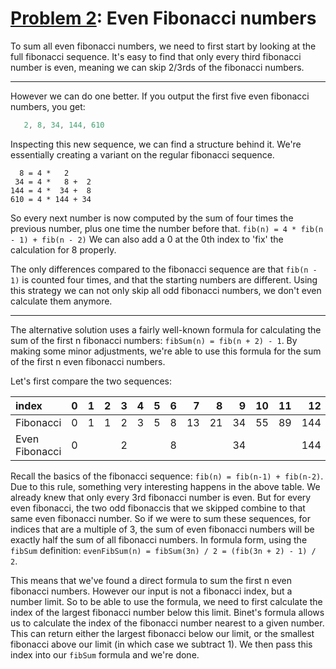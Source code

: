 # [Problem 2](https://projecteuler.net/problem=2): Even Fibonacci numbers

To sum all even fibonacci numbers, we need to first start by looking at the full fibonacci sequence.
It's easy to find that only every third fibonacci number is even, meaning we can skip 2/3rds of the fibonacci numbers.

---

However we can do one better. If you output the first five even fibonacci numbers, you get:
```javascript
   2, 8, 34, 144, 610
```
Inspecting this new sequence, we can find a structure behind it.
We're essentially creating a variant on the regular fibonacci sequence.
```
  8 = 4 *   2
 34 = 4 *   8 +  2
144 = 4 *  34 +  8
610 = 4 * 144 + 34
```
So every next number is now computed by the sum of four times the previous number, plus one time the number before that.
`fib(n) = 4 * fib(n - 1) + fib(n - 2)`
We can also add a 0 at the 0th index to 'fix' the calculation for 8 properly.

The only differences compared to the fibonacci sequence are that `fib(n - 1)` is counted four times, and that the starting numbers are different.
Using this strategy we can not only skip all odd fibonacci numbers, we don't even calculate them anymore.

---

The alternative solution uses a fairly well-known formula for calculating the sum of the first n fibonacci numbers: `fibSum(n) = fib(n + 2) - 1`.
By making some minor adjustments, we're able to use this formula for the sum of the first n even fibonacci numbers.

Let's first compare the two sequences:

index         |  0|  1|  2|  3|  4|  5|  6|  7|  8|  9| 10| 11| 12
:-------------|--:|--:|--:|--:|--:|--:|--:|--:|--:|--:|--:|--:|--:
Fibonacci     |  0|  1|  1|  2|  3|  5|  8| 13| 21| 34| 55| 89|144
Even Fibonacci|  0|   |   |  2|   |   |  8|  |   |  34|   |   |144

Recall the basics of the fibonacci sequence: `fib(n) = fib(n-1) + fib(n-2)`.
Due to this rule, something very interesting happens in the above table.
We already knew that only every 3rd fibonacci number is even.
But for every even fibonacci, the two odd fibonaccis that we skipped combine to that same even fibonacci number.
So if we were to sum these sequences, for indices that are a multiple of 3, the sum of even fibonacci numbers will be exactly half the sum of all fibonacci numbers.
In formula form, using the `fibSum` definition: `evenFibSum(n) = fibSum(3n) / 2 = (fib(3n + 2) - 1) / 2`.

This means that we've found a direct formula to sum the first n even fibonacci numbers.
However our input is not a fibonacci index, but a number limit.
So to be able to use the formula, we need to first calculate the index of the largest fibonacci number below this limit.
Binet's formula allows us to calculate the index of the fibonacci number nearest to a given number.
This can return either the largest fibonacci below our limit, or the smallest fibonacci above our limit (in which case we subtract 1).
We then pass this index into our `fibSum` formula and we're done.
